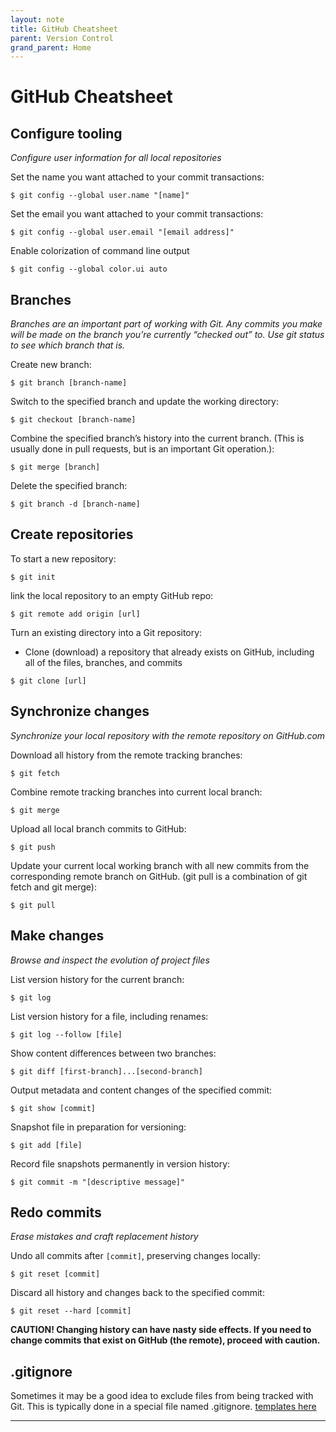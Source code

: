 ```yaml
---
layout: note
title: GitHub Cheatsheet
parent: Version Control
grand_parent: Home
---
```


# GitHub Cheatsheet

## Configure tooling

_Configure user information for all local repositories_

Set the name you want attached to your commit transactions:

```shell
$ git config --global user.name "[name]"
```

Set the email you want attached to your commit transactions:

```shell
$ git config --global user.email "[email address]"
```

Enable colorization of command line output

```shell
$ git config --global color.ui auto
```

## Branches

_Branches are an important part of working with Git. Any commits you make will be made on the branch you’re currently “checked out” to. Use git status to see which branch that is._

Create new branch:

```shell
$ git branch [branch-name]
```

Switch to the specified branch and update the working directory:

```shell
$ git checkout [branch-name]
```

Combine the specified branch’s history into the current branch. (This is usually done in pull requests, but is an important Git operation.):

```shell
$ git merge [branch]
```

Delete the specified branch:

```shell
$ git branch -d [branch-name]
```

## Create repositories

To start a new repository:

```shell
$ git init
```

link the local repository to an empty GitHub repo:

```shell
$ git remote add origin [url]
```

Turn an existing directory into a Git repository:

- Clone (download) a repository that already exists on GitHub, including all of the files, branches, and commits

```shell
$ git clone [url]
```

## Synchronize changes

_Synchronize your local repository with the remote repository on GitHub.com_

Download all history from the remote tracking branches:

```shell
$ git fetch
```

Combine remote tracking branches into current local branch:

```shell
$ git merge
```

Upload all local branch commits to GitHub:

```shell
$ git push
```

Update your current local working branch with all new commits from the corresponding remote branch on GitHub. (git pull is a combination of git fetch and git merge):

```shell
$ git pull
```

## Make changes

_Browse and inspect the evolution of project files_

List version history for the current branch:

```shell
$ git log
```

List version history for a file, including renames:

```shell
$ git log --follow [file]
```

Show content differences between two branches:

```shell
$ git diff [first-branch]...[second-branch]
```

Output metadata and content changes of the specified commit:

```shell
$ git show [commit]
```

Snapshot file in preparation for versioning:

```shell
$ git add [file]
```

Record file snapshots permanently in version history:

```shell
$ git commit -m "[descriptive message]"
```

## Redo commits

_Erase mistakes and craft replacement history_

Undo all commits after `[commit]`, preserving changes locally:

```shell
$ git reset [commit]
```

Discard all history and changes back to the specified commit:

```shell
$ git reset --hard [commit]
```

**CAUTION! Changing history can have nasty side effects. If you need to change commits that exist on GitHub (the remote), proceed with caution.**

## .gitignore

Sometimes it may be a good idea to exclude files from being tracked with Git. This is typically done in a special file named .gitignore. [templates here](https://github.com/github/gitignore.)

---
